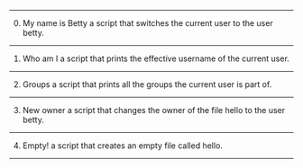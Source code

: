 ----------------------------------------
0. My name is Betty
   a script that switches the current user to the user betty.
----------------------------------------
1. Who am I
    a script that prints the effective username of the current user.
----------------------------------------
2. Groups
    a script that prints all the groups the current user is part of.
----------------------------------------
3. New owner
   a script that changes the owner of the file hello to the user betty.
----------------------------------------
4. Empty!
    a script that creates an empty file called hello.
---------------------------------------
